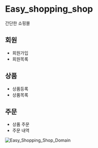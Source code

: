 # Easy_shopping_shop
간단한 쇼핑몰

## 회원
- 회원가입
- 회원목록

## 상품
- 상품등록
- 상품목록

## 주문
- 상품 주문
- 주문 내역


![Easy_Shopping_Shop_Domain](https://github.com/Hoonyyyy/Easy_shopping_shop/assets/111875357/c8d48720-d3df-419f-9ecd-912349553df9)

